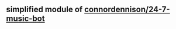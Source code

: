## simplified module of [connordennison/24-7-music-bot](https://github.com/connordennison/24-7-music-bot)
